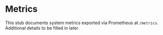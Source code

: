 # Metrics

This stub documents system metrics exported via Prometheus at `/metrics`.
Additional details to be filled in later.
